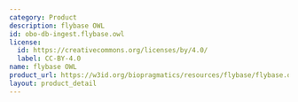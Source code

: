 ```yaml
---
category: Product
description: flybase OWL
id: obo-db-ingest.flybase.owl
license:
  id: https://creativecommons.org/licenses/by/4.0/
  label: CC-BY-4.0
name: flybase OWL
product_url: https://w3id.org/biopragmatics/resources/flybase/flybase.owl
layout: product_detail
---
```

